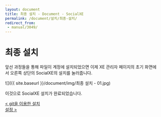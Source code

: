```yaml
---
layout: document
title: 최종 설치 - Document - SocialXE
permalink: /document/설치/최종-설치/
redirect_from:
 - manual/3049/
---
```

# 최종 설치

앞선 과정들을 통해 파일이 계정에 설치되었으면 이제 XE 관리자 페이지의 초기 화면에서 오른쪽 상단의 SocialXE의 설치를 눌러줍니다.

![]({{ site.baseurl }}/document/img/최종 설치 - 01.jpg)

이것으로 SocialXE 설치가 완료되었습니다.

<div class="pull-left">
	<a class="btn btn-default" href="../git을-이용한-설치/">< git을 이용한 설치</a>
</div>

<div class="pull-right">
	<a class="btn btn-default" href="../../설정/">설정 ></a>
</div>

<script>
	set_pills('toc_3-4');
</script>